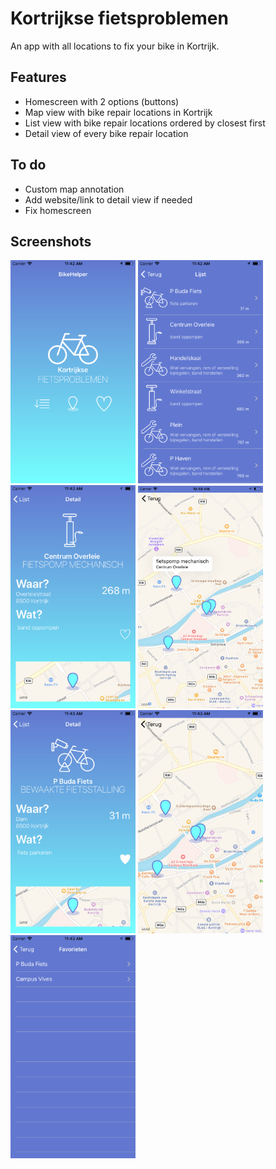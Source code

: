 # Kortrijkse fietsproblemen
An app with all locations to fix your bike in Kortrijk.

## Features
* Homescreen with 2 options (buttons)
* Map view with bike repair locations in Kortrijk
* List view with bike repair locations ordered by closest first
* Detail view of every bike repair location

## To do
* Custom map annotation
* Add website/link to detail view if needed
* Fix homescreen

## Screenshots

<img src="images/screenshot-1.png" width="200"> <img src="images/screenshot-2.png" width="200"> <img src="images/screenshot-3.png" width="200"> <img src="images/screenshot-4.png" width="200"> <img src="images/screenshot-5.png" width="200"> <img src="images/screenshot-6.png" width="200"> <img src="images/screenshot-7.png" width="200">
